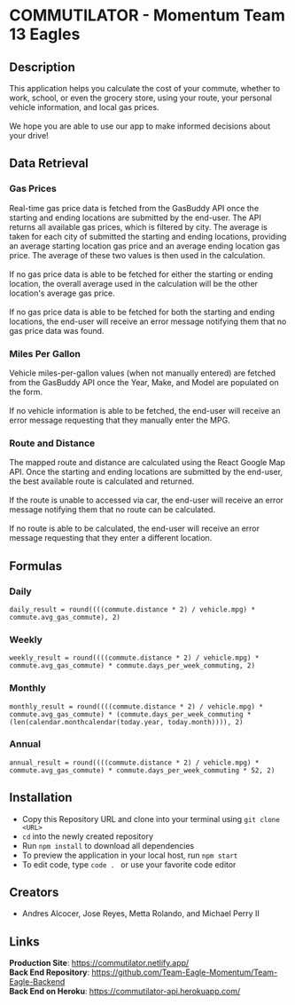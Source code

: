 # COMMUTILATOR - Momentum Team 13 Eagles

## Description

This application helps you calculate the cost of your commute, whether to work, school, or even the grocery store, using your route, your personal vehicle information, and local gas prices.\
\
We hope you are able to use our app to make informed decisions about your drive!

## Data Retrieval

### Gas Prices

Real-time gas price data is fetched from the GasBuddy API once the starting and ending locations are submitted by the end-user. The API returns all available gas prices, which is filtered by city. The average is taken for each city of submitted the starting and ending locations, providing an average starting location gas price and an average ending location gas price. The average of these two values is then used in the calculation.\
\
If no gas price data is able to be fetched for either the starting or ending location, the overall average used in the calculation will be the other location's average gas price.\
\
If no gas price data is able to be fetched for both the starting and ending locations, the end-user will receive an error message notifying them that no gas price data was found.

### Miles Per Gallon
Vehicle miles-per-gallon values (when not manually entered) are fetched from the GasBuddy API once the Year, Make, and Model are populated on the form.\
\
If no vehicle information is able to be fetched, the end-user will receive an error message requesting that they manually enter the MPG.

### Route and Distance
The mapped route and distance are calculated using the React Google Map API. Once the starting and ending locations are submitted by the end-user, the best available route is calculated and returned.\
\
If the route is unable to accessed via car, the end-user will receive an error message notifying them that no route can be calculated.\
\
If no route is able to be calculated, the end-user will receive an error message requesting that they enter a different location.

## Formulas

### Daily
`daily_result = round((((commute.distance * 2) / vehicle.mpg) * commute.avg_gas_commute), 2)`

### Weekly
`weekly_result = round((((commute.distance * 2) / vehicle.mpg) * commute.avg_gas_commute) * commute.days_per_week_commuting, 2)`

### Monthly
`monthly_result = round((((commute.distance * 2) / vehicle.mpg) * commute.avg_gas_commute) * (commute.days_per_week_commuting * (len(calendar.monthcalendar(today.year, today.month)))), 2)`

### Annual
`annual_result = round((((commute.distance * 2) / vehicle.mpg) * commute.avg_gas_commute) * commute.days_per_week_commuting * 52, 2)`

## Installation

- Copy this Repository URL and clone into your terminal using `git clone <URL>`
- `cd` into the newly created repository
- Run `npm install` to download all dependencies
- To preview the application in your local host, run `npm start`
- To edit code, type `code . ` or use your favorite code editor

## Creators

- Andres Alcocer, Jose Reyes, Metta Rolando, and Michael Perry II

## Links

**Production Site**: https://commutilator.netlify.app/ \
**Back End Repository**: https://github.com/Team-Eagle-Momentum/Team-Eagle-Backend \
**Back End on Heroku**: https://commutilator-api.herokuapp.com/
